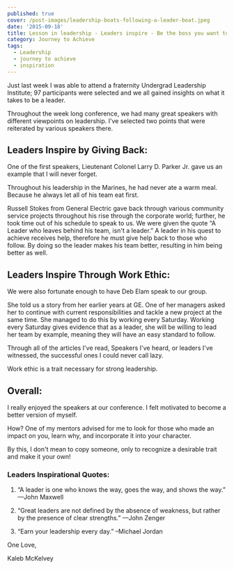 ```yaml
---
published: true
cover: /post-images/leadership-boats-following-a-leader-boat.jpeg
date: '2015-09-18'
title: Lesson in leadership - Leaders inspire - Be the boss you want to be!
category: Journey to Achieve
tags:
  - Leadership
  - journey to achieve
  - inspiration
---
```


Just last week I was able to attend a fraternity Undergrad Leadership Institute; 97 participants were selected and we all gained insights on what it takes to be a leader.

Throughout the week long conference, we had many great speakers with different viewpoints on leadership. I’ve selected two points that were reiterated by various speakers there.

## Leaders Inspire by Giving Back:

One of the first speakers, Lieutenant Colonel Larry D. Parker Jr. gave us an example that I will never forget.

Throughout his leadership in the Marines, he had never ate a warm meal. Because he always let all of his team eat first.

Russell Stokes from General Electric gave back through various community service projects throughout his rise through the corporate world; further, he took time out of his schedule to speak to us. We were given the quote “A Leader who leaves behind his team, isn't a leader.” A leader in his quest to achieve receives help, therefore he must give help back to those who follow. By doing so the leader makes his team better, resulting in him being better as well.

## Leaders Inspire Through Work Ethic:

We were also fortunate enough to have Deb Elam speak to our group.

She told us a story from her earlier years at GE. One of her managers asked her to continue with current responsibilities and tackle a new project at the same time. She managed to do this by working every Saturday. Working every Saturday gives evidence that as a leader, she will be willing to lead her team by example, meaning they will have an easy standard to follow.

Through all of the articles I've read, Speakers I've heard, or leaders I've witnessed, the successful ones I could never call lazy.

Work ethic is a trait necessary for strong leadership.

## Overall:

I really enjoyed the speakers at our conference. I felt motivated to become a better version of myself.

How? One of my mentors advised for me to look for those who made an impact on you, learn why, and incorporate it into your character.

By this, I don't mean to copy someone, only to recognize a desirable trait and make it your own!

### **Leaders Inspirational Quotes:**

1. “A leader is one who knows the way, goes the way, and shows the way.” —John Maxwell

2) “Great leaders are not defined by the absence of weakness, but rather by the presence of clear strengths.” —John Zenger

3) “Earn your leadership every day.” –Michael Jordan

One Love,

Kaleb McKelvey
